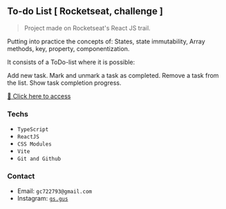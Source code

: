 ## To-do List [ Rocketseat, challenge ]

> Project made on Rocketseat's React JS trail.

Putting into practice the concepts of: States, state immutability, Array methods, key, property, componentization.

It consists of a ToDo-list where it is possible:

Add new task.
Mark and unmark a task as completed.
Remove a task from the list.
Show task completion progress.

[🔗 Click here to access]()

### Techs

- `TypeScript`
- `ReactJS`
- `CSS Modules`
- `Vite`
- `Git and Github`

### Contact

- Email: `gc722793@gmail.com`
- Instagram: [`gs.gus`](https://instagram.com/gs.gus)
